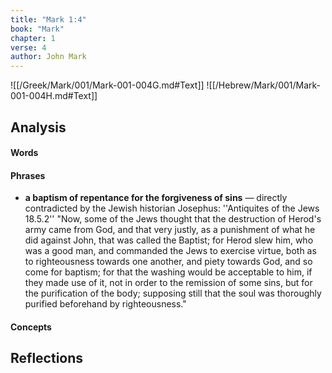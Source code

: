 ```yaml
---
title: "Mark 1:4"
book: "Mark"
chapter: 1
verse: 4
author: John Mark
---
```

![[/Greek/Mark/001/Mark-001-004G.md#Text]]
![[/Hebrew/Mark/001/Mark-001-004H.md#Text]]

## Analysis

#### Words

#### Phrases
- **a baptism of repentance for the forgiveness of sins** — directly contradicted by the Jewish historian Josephus:	''Antiquites of the Jews 18.5.2'' "Now, some of the Jews thought that the destruction of Herod's army came from God, and that very justly, as a punishment of what he did against John, that was called the Baptist; for Herod slew him, who was a good man, and commanded the Jews to exercise virtue, both as to righteousness towards one another, and piety towards God, and so come for baptism; for that the washing would be acceptable to him, if they made use of it, not in order to the remission of some sins, but for the purification of the body; supposing still that the soul was thoroughly purified beforehand by righteousness."

#### Concepts

## Reflections
